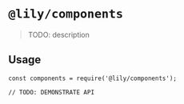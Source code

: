 # `@lily/components`

> TODO: description

## Usage

```
const components = require('@lily/components');

// TODO: DEMONSTRATE API
```
